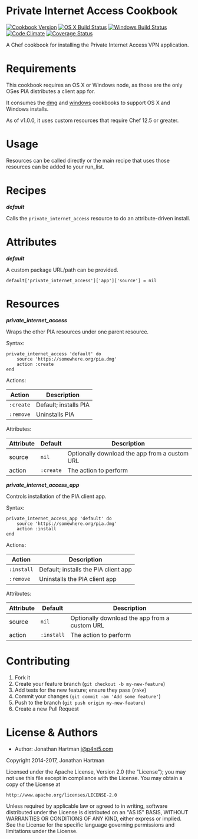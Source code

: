 Private Internet Access Cookbook
================================
[![Cookbook Version](https://img.shields.io/cookbook/v/private-internet-access.svg)][cookbook]
[![OS X Build Status](https://img.shields.io/travis/RoboticCheese/private-internet-access-chef.svg)][travis]
[![Windows Build Status](https://img.shields.io/appveyor/ci/RoboticCheese/private-internet-access-chef.svg)][appveyor]
[![Code Climate](https://img.shields.io/codeclimate/github/RoboticCheese/private-internet-access-chef.svg)][codeclimate]
[![Coverage Status](https://img.shields.io/coveralls/RoboticCheese/private-internet-access-chef.svg)][coveralls]

[cookbook]: https://supermarket.chef.io/cookbooks/private-internet-access
[travis]: https://travis-ci.org/RoboticCheese/private-internet-access-chef
[appveyor]: https://ci.appveyor.com/project/RoboticCheese/private-internet-access-chef
[codeclimate]: https://codeclimate.com/github/RoboticCheese/private-internet-access-chef
[coveralls]: https://coveralls.io/r/RoboticCheese/private-internet-access-chef

A Chef cookbook for installing the Private Internet Access VPN application.

Requirements
============

This cookbook requires an OS X or Windows node, as those are the only OSes
PIA distributes a client app for.

It consumes the [dmg](https://supermarket.chef.io/cookbooks/dmg) and
[windows](https://supermarket.chef.io/cookbooks/windows) cookbooks to support
OS X and Windows installs.

As of v1.0.0, it uses custom resources that require Chef 12.5 or greater.

Usage
=====

Resources can be called directly or the main recipe that uses those resources
can be added to your run\_list.

Recipes
=======

***default***

Calls the `private_internet_access` resource to do an attribute-driven install.

Attributes
==========

***default***

A custom package URL/path can be provided.

    default['private_internet_access']['app']['source'] = nil

Resources
=========

***private_internet_access***

Wraps the other PIA resources under one parent resource.

Syntax:

    private_internet_access 'default' do
        source 'https://somewhere.org/pia.dmg'
        action :create
    end

Actions:

| Action    | Description           |
|-----------|-----------------------|
| `:create` | Default; installs PIA |
| `:remove` | Uninstalls PIA        |

Attributes:

| Attribute | Default   | Description                                   |
|-----------|-----------|-----------------------------------------------|
| source    | `nil`     | Optionally download the app from a custom URL |
| action    | `:create` | The action to perform                         |

***private_internet_access_app***

Controls installation of the PIA client app.

Syntax:

    private_internet_access_app 'default' do
        source 'https://somewhere.org/pia.dmg'
        action :install
    end

Actions:

| Action     | Description                          |
|------------|--------------------------------------|
| `:install` | Default; installs the PIA client app |
| `:remove`  | Uninstalls the PIA client app        |

Attributes:

| Attribute | Default    | Description                                   |
|-----------|------------|-----------------------------------------------|
| source    | `nil`      | Optionally download the app from a custom URL |
| action    | `:install` | The action to perform                         |

Contributing
============

1. Fork it
2. Create your feature branch (`git checkout -b my-new-feature`)
3. Add tests for the new feature; ensure they pass (`rake`)
4. Commit your changes (`git commit -am 'Add some feature'`)
5. Push to the branch (`git push origin my-new-feature`)
6. Create a new Pull Request

License & Authors
=================
- Author: Jonathan Hartman <j@p4nt5.com>

Copyright 2014-2017, Jonathan Hartman

Licensed under the Apache License, Version 2.0 (the "License");
you may not use this file except in compliance with the License.
You may obtain a copy of the License at

    http://www.apache.org/licenses/LICENSE-2.0

Unless required by applicable law or agreed to in writing, software
distributed under the License is distributed on an "AS IS" BASIS,
WITHOUT WARRANTIES OR CONDITIONS OF ANY KIND, either express or implied.
See the License for the specific language governing permissions and
limitations under the License.
